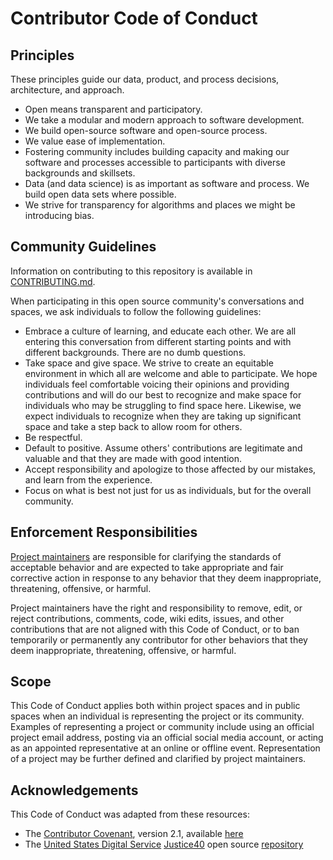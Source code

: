 # Contributor Code of Conduct

## Principles

These principles guide our data, product, and process decisions, architecture, and approach.

- Open means transparent and participatory.
- We take a modular and modern approach to software development.
- We build open-source software and open-source process.
- We value ease of implementation.
- Fostering community includes building capacity and making our software and processes accessible to participants with diverse backgrounds and skillsets.
- Data (and data science) is as important as software and process. We build open data sets where possible.
- We strive for transparency for algorithms and places we might be introducing bias.

## Community Guidelines

Information on contributing to this repository is available in [CONTRIBUTING.md](https://github.com/davidbrownell/uvRepoTemplate/blob/main/CONTRIBUTING.md).

When participating in this open source community's conversations and spaces, we ask individuals to follow the following guidelines:

- Embrace a culture of learning, and educate each other. We are all entering this conversation from different starting points and with different backgrounds. There are no dumb questions.
- Take space and give space. We strive to create an equitable environment in which all are welcome and able to participate. We hope individuals feel comfortable voicing their opinions and providing contributions and will do our best to recognize and make space for individuals who may be struggling to find space here. Likewise, we expect individuals to recognize when they are taking up significant space and take a step back to allow room for others.
- Be respectful.
- Default to positive. Assume others' contributions are legitimate and valuable and that they are made with good intention.
- Accept responsibility and apologize to those affected by our mistakes, and learn from the experience.
- Focus on what is best not just for us as individuals, but for the overall community.

## Enforcement Responsibilities

[Project maintainers](https://github.com/davidbrownell/uvRepoTemplate/blob/main/MAINTAINERS.md) are responsible for clarifying the standards of acceptable behavior and are expected to take appropriate and fair corrective action in response to any behavior that they deem inappropriate, threatening, offensive, or harmful.

Project maintainers have the right and responsibility to remove, edit, or reject contributions, comments, code, wiki edits, issues, and other contributions that are not aligned with this Code of Conduct, or to ban temporarily or permanently any contributor for other behaviors that they deem inappropriate, threatening, offensive, or harmful.

## Scope

This Code of Conduct applies both within project spaces and in public spaces when an individual is representing the project or its community. Examples of representing a project or community include using an official project email address, posting via an official social media account, or acting as an appointed representative at an online or offline event. Representation of a project may be further defined and clarified by project maintainers.

## Acknowledgements

This Code of Conduct was adapted from these resources:

- The [Contributor Covenant](https://www.contributor-covenant.org), version 2.1, available [here](https://www.contributor-covenant.org/version/2/1/code_of_conduct.html)
- The [United States Digital Service](https://usds.gov) [Justice40](https://thejustice40.com) open source [repository](https://github.com/usds/justice40-tool)
